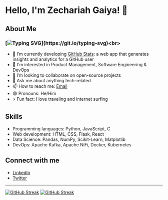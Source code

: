 # Hello, I'm Zechariah Gaiya! 👋

## About Me
### [![Typing SVG](https://readme-typing-svg.herokuapp.com?font=comfortaa&color=016EEA&size=24&width=500&lines=+Software+Engineering+Student;Product+Manager!)](https://git.io/typing-svg)<br>
- 🔭 I’m currently developing [GitHub Stats](https://zecharii.tech "GitHub Stats"): a web app that generates insights and analytics for a GitHub user<br>
- 🌱 I'm interested in Product Management, Software Engineering & DevOps<br>
- 👯 I’m looking to collaborate on open-source projects<br>
- 💬 Ask me about anything tech-related<br>
- 📫 How to reach me: [Email](mailto:abbazechariah@gmail.com)<br>
- 😄 Pronouns: He/Him<br>
- ⚡ Fun fact: I love traveling and internet surfing<br>

## Skills
- Programming languages: Python, JavaScript, C
- Web development: HTML, CSS, Flask, React
- Data Science: Pandas, NumPy, Scikit-Learn, Matplotlib
- DevOps: Apache Kafka, Apache NiFi, Docker, Kubernetes

## Connect with me <br>
- [LinkedIn](https://www.linkedin.com/in/zechariahgaiya/)
- [Twitter](https://twitter.com/GA_Zechariah)
---

[![GitHub Streak](https://streak-stats.demolab.com?user=zecharii&exclude_days=Sun%2CSat&background=EBEBE9)](https://git.io/streak-stats)
<a href="https://git.io/streak-stats"><img src="https://streak-stats.demolab.com?user=zecharii&exclude_days=Sun%2CSat&background=EBEBE9" alt="GitHub Streak" /></a>
